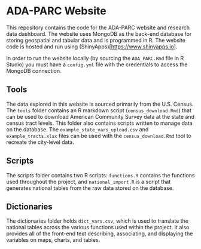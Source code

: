# ADA-PARC Website

This repository contains the code for the ADA-PARC website and research data dashboard. The website uses MongoDB as the back-end database for storing geospatial and tabular data and is programmed in R. The website code is hosted and run using (ShinyApps)[https://www.shinyapps.io].

In order to run the website locally (by sourcing the `ADA_PARC.Rmd` file in R Studio) you must have a `config.yml` file with the credentials to access the MongoDB connection.

## Tools

The data explored in this website is sourced primarily from the U.S. Census. The `tools` folder contains an R markdown script (`census_download.Rmd`) that can be used to download American Community Survey data at the state and census tract levels. This folder also contains scripts written to manage data on the database. The `example_state_vars_upload.csv` and `example_tracts.xlsx` files can be used with the `census_download.Rmd` tool to recreate the city-level data.

## Scripts

The scripts folder contains two R scripts: `functions.R` contains the functions used throughout the project, and `national_import.R` is a script that generates national tables from the raw data stored on the database.

## Dictionaries

The dictionaries folder holds `dict_vars.csv`, which is used to translate the national tables across the various functions used within the project. It also provides all of the front-end text describing, associating, and displaying the variables on maps, charts, and tables.
